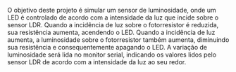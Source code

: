 O objetivo deste projeto é simular um sensor de luminosidade, onde um LED é controlado de acordo com a intensidade da luz que incide sobre o sensor LDR.
Quando a incidência de luz sobre o fotorresistor é reduzida, sua resistência aumenta, acendendo o LED. Quando a incidência de luz aumenta, a luminosidade sobre o fotorresistor também aumenta, diminuindo sua resistência e consequentemente apagando o LED.
A variação de luminosidade será lida no monitor serial, indicando os valores lidos pelo sensor LDR de acordo com a intensidade da luz ao seu redor.
